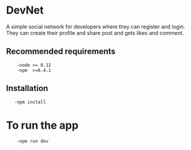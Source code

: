 # DevNet
A simple social network for developers where they can register and login. They can create their profile and share post and gets likes and comment.

## Recommended requirements
```
    -node >= 8.12
    -npm  >=6.4.1
```
 ## Installation
 ```
    -npm install
 ```

 # To run the app
```
    -npm run dev
```